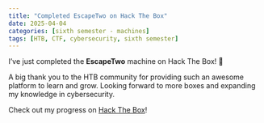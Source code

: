 ```yaml
---
title: "Completed EscapeTwo on Hack The Box"
date: 2025-04-04
categories: [sixth semester - machines]
tags: [HTB, CTF, cybersecurity, sixth semester]
---
```


I’ve just completed the **EscapeTwo** machine on Hack The Box! 🎉

A big thank you to the HTB community for providing such an awesome platform to learn and grow. Looking forward to more boxes and expanding my knowledge in cybersecurity. 

Check out my progress on [Hack The Box](https://www.hackthebox.com/achievement/machine/1242702/642)!

